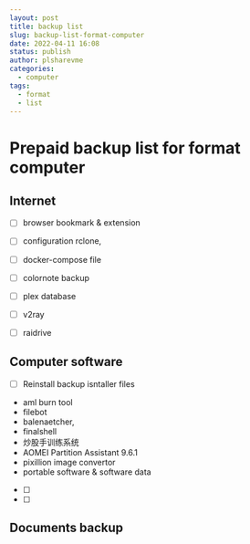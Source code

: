 ```yaml
---
layout: post
title: backup list
slug: backup-list-format-computer
date: 2022-04-11 16:08
status: publish
author: plsharevme
categories: 
  - computer
tags: 
  - format
  - list
---
```


# Prepaid backup list for format computer

## Internet

- [ ] browser bookmark & extension
- [ ] configuration rclone,
- [ ] docker-compose file
- [ ] colornote backup
- [ ] plex database
- [ ] v2ray 
- [ ] raidrive


## Computer software

- [ ] Reinstall backup isntaller files
 - aml burn tool
 - filebot
 - balenaetcher, 
 - finalshell
 - 炒股手训练系统
 - AOMEI Partition Assistant 9.6.1
 - pixillion image convertor
 - portable software & software data
- [ ] 
- [ ] 

## Documents backup
